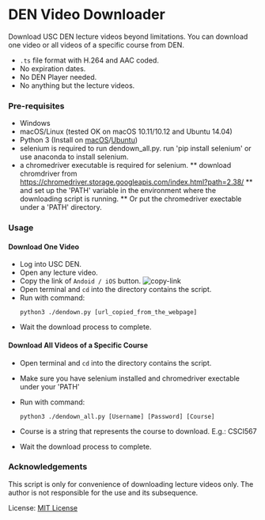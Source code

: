 # DEN Video Downloader

Download USC DEN lecture videos beyond limitations. 
You can download one video or all videos of a specific course from DEN.

* `.ts` file format with H.264 and AAC coded.
* No expiration dates.
* No DEN Player needed.
* No anything but the lecture videos.

### Pre-requisites

* Windows
* macOS/Linux (tested OK on macOS 10.11/10.12 and Ubuntu 14.04)
* Python 3 (Install on [macOS](https://docs.python.org/3/using/mac.html)/[Ubuntu](http://askubuntu.com/questions/682869/how-do-i-install-newer-python-versions-using-apt-get))
* selenium is required to run dendown_all.py. run 'pip install selenium' or use anaconda to install selenium.
* a chromedriver executable is required for selenium. 
**  download chromdriver from https://chromedriver.storage.googleapis.com/index.html?path=2.38/
**  and set up the 'PATH' variable in the environment where the downloading script is running.
**  Or put the chromedriver exectable under a 'PATH' directory.

### Usage

#### Download One Video

* Log into USC DEN.
* Open any lecture video.
* Copy the link of `Andoid / iOS` button.
![copy-link](./copy-link.png)
* Open terminal and `cd` into the directory contains the script.
* Run with command:
    ```
    python3 ./dendown.py [url_copied_from_the_webpage]
    ```
* Wait the download process to complete.

#### Download All Videos of a Specific Course

* Open terminal and `cd` into the directory contains the script.
* Make sure you have selenium installed and chromedriver exectable under your 'PATH'
* Run with command:
	```
	python3 ./dendown_all.py [Username] [Password] [Course]
	```
* Course is a string that represents the course to download. E.g.: CSCI567

* Wait the download process to complete.

### Acknowledgements

This script is only for convenience of downloading lecture videos only. The author is not responsible for the use and its subsequence.

License: [MIT License](./LICENSE)